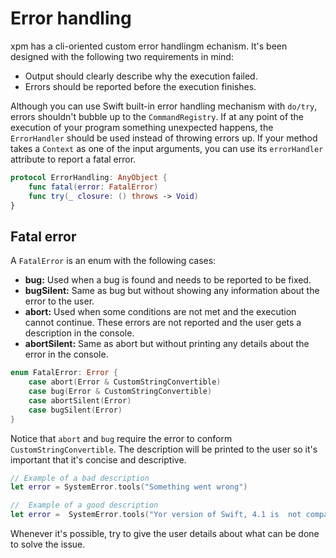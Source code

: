 # Error handling

xpm has a cli-oriented custom error handlingm echanism. It's been designed with the following two requirements in mind:

* Output should clearly describe why the execution failed.
* Errors should be reported before the execution finishes.

Although you can use Swift built-in error handling mechanism with `do/try`, errors shouldn't bubble up to the `CommandRegistry`. If at any point of the execution of your program something unexpected happens, the `ErrorHandler` should be used instead of throwing errors up. If your method takes a `Context` as one of the input arguments, you can use its `errorHandler` attribute to report a fatal error.

```swift
protocol ErrorHandling: AnyObject {
    func fatal(error: FatalError)
    func try(_ closure: () throws -> Void)
}
```

## Fatal error

A `FatalError` is an enum with the following cases:

* **bug:** Used when a bug is found and needs to be reported to be fixed.
* **bugSilent:** Same as bug but without showing any information about the error to the user.
* **abort:** Used when some conditions are not met and the execution cannot continue. These errors are not reported and the user gets a description in the console.
* **abortSilent:** Same as abort but without printing any details about the error in the console.

```swift
enum FatalError: Error {
    case abort(Error & CustomStringConvertible)
    case bug(Error & CustomStringConvertible)
    case abortSilent(Error)
    case bugSilent(Error)
}
```

Notice that `abort` and `bug` require the error to conform `CustomStringConvertible`. The description will be printed to the user so it's important that it's concise and descriptive.

```swift
// Example of a bad description
let error = SystemError.tools("Something went wrong")

//  Example of a good description
let error =  SystemError.tools("Yor version of Swift, 4.1 is  not compatible with xpm. Update xpm to use it with your current version of Swift")
```

Whenever it's possible, try to give the user details about what can be done to solve the issue.
